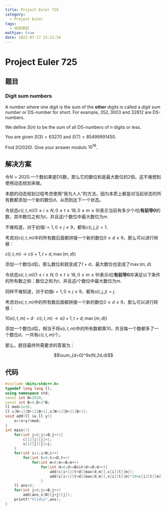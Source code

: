 ```yaml
---
title: Project Euler 725
category:
  - Project Euler
tags:
  - 动态规划
mathjax: true
date: 2022-07-17 23:11:54
---
```


<escape><!-- more --></escape>

# Project Euler 725

## 题目

### Digit sum numbers

A number where one digit is the sum of the **other** digits is called a *digit sum number* or DS-number for short. For example, $352, 3003$ and $32812$ are DS-numbers.

We define $S(n)$ to be the sum of all DS-numbers of $n$ digits or less.

You are given $S(3) = 63270$ and $S(7) = 85499991450$.

Find $S(2020)$. Give your answer modulo $10^{16}$.

## 解决方案

令$N=2020.$一个数如果是DS数，那么它的数位和是最大数位的$2$倍。这不难想到使用动态规划来做。

本题的动态规划过程考虑使用“我为人人”的方法，因为本质上都是对当前状态的所有数都添加一个新的数位$d$，从而到达下一个状态。

令状态$c(i,t,m)(1\le i\le N,0\le t\le18,0\le m\le9)$表示当前有多少个$i$位**有前导0**的数，其中数位之和为$t$，并且这$i$个数位中最大数位为$m.$

不难知道，对于初值$i=1,0\le j\le 9$，都有$c(i,j,j)=1.$

考虑对$c(i,t,m)$中的所有数后面都拼接一个新的数位$0\le d\le 9$，那么可以进行转移：

$c(i,t,m)\rightarrow c(i+1,t+d,\max(m,d))$

添加一个数位$d$后，那么数位和就变成了$t+d$，最大数位也变成了$\max(m,d).$

令状态$s(i,t,m)(1\le i\le N,0\le t\le18,0\le m\le9)$表示$i$位**有前导0**并满足以下条件的所有数之和：数位之和为$t$，并且这$i$个数位中最大数位为$m.$

同样不难知道，对于初值$i=1,0\le j\le 9$，都有$s(i,j,j)=j.$

考虑对$s(i,t,m)$中的所有数后面都拼接一个新的数位$0\le d\le 9$，那么可以进行转移：

$10s(i,t,m)+d\cdot c(i,t,m)\rightarrow s(i+1,t+d,\max(m,d))$

添加一个数位$d$后，相当于将$s(i,t,m)$中的所有数都乘$10$，并且每一个数都多了一个数位$d$，一共有$c(i,t,m)$个。

那么，题目最终所需要求的答案为：

$$\sum_{d=0}^9s(N,2d,d)$$

## 代码

```C++
#include <bits/stdc++.h>
typedef long long ll;
using namespace std;
const int N=2020;
const int B=9,D=2*B;
ll mod=1e16;
ll c[N+1][D+1][B+1],s[N+1][D+1][B+1];
void add(ll &x,ll y){
    x=(x+y)%mod;
}
int main(){
    for(int j=0;j<=B;j++){
        c[1][j][j]=1;
        s[1][j][j]=j;
    }
    for(int i=1;i<N;i++)
        for(int t=0;t<=D;t++)
            for(int m=0;m<=B;m++)
                for(int d=0;d<=B&&t+d<=D;d++){
                    add(c[i+1][t+d][max(d,m)],c[i][t][m]);
                    add(s[i+1][t+d][max(d,m)],s[i][t][m]*10+c[i][t][m]*d);
                }
    ll ans=0;
    for(int j=0;j<=B;j++)
        add(ans,s[N][j+j][j]);
    printf("%lld\n",ans);
}

```
